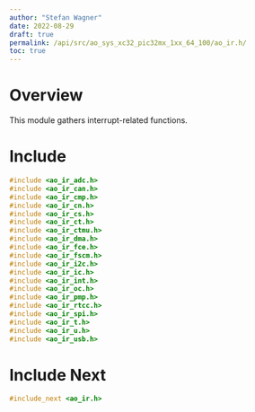 ```yaml
---
author: "Stefan Wagner"
date: 2022-08-29
draft: true
permalink: /api/src/ao_sys_xc32_pic32mx_1xx_64_100/ao_ir.h/
toc: true
---
```


# Overview

This module gathers interrupt-related functions.

# Include

```c
#include <ao_ir_adc.h>
#include <ao_ir_can.h>
#include <ao_ir_cmp.h>
#include <ao_ir_cn.h>
#include <ao_ir_cs.h>
#include <ao_ir_ct.h>
#include <ao_ir_ctmu.h>
#include <ao_ir_dma.h>
#include <ao_ir_fce.h>
#include <ao_ir_fscm.h>
#include <ao_ir_i2c.h>
#include <ao_ir_ic.h>
#include <ao_ir_int.h>
#include <ao_ir_oc.h>
#include <ao_ir_pmp.h>
#include <ao_ir_rtcc.h>
#include <ao_ir_spi.h>
#include <ao_ir_t.h>
#include <ao_ir_u.h>
#include <ao_ir_usb.h>
```

# Include Next

```c
#include_next <ao_ir.h>
```
